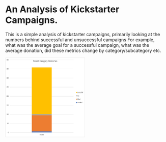 # An Analysis of Kickstarter Campaigns.
This is a simple analysis of kickstarter campaigns, primarily looking at the numbers behind successful and unsuccessful campaigns
For example, what was the average goal for a successful campaign, what was the average donation, did these metrics change by category/subcategory etc. 

<img src="https://github.com/carlosjennings1991/kickstarter_analysis/blob/main/parent_category_outcomes.png" width="250" height="250">
